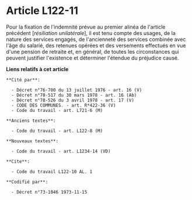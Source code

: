 # Article L122-11

Pour la fixation de l'indemnité prévue au premier alinéa de l'article précédent [*résiliation unilatérale*], il est tenu
compte des usages, de la nature des services engagés, de l'ancienneté des services combinée avec l'âge du salarié, des
retenues opérées et des versements effectués en vue d'une pension de retraite et, en général, de toutes les circonstances qui
peuvent justifier l'existence et déterminer l'étendue du préjudice causé.

**Liens relatifs à cet article**

	**Cité par**:

	  - Décret n°76-700 du 13 juillet 1976 - art. 16 (V)
	  - Décret n°78-517 du 30 mars 1978 - art. 16 (Ab)
	  - Décret n°78-526 du 3 avril 1978 - art. 17 (V)
	  - CODE DES COMMUNES. - art. R*422-36 (V)
	  - Code du travail - art. L721-6 (M)

	**Anciens textes**:

	  - Code du travail - art. L122-8 (M)

	**Nouveaux textes**:

	  - Code du travail - art. L1234-14 (VD)

	**Cite**:

	  - Code du travail L122-10 AL. 1

	**Codifié par**:

	  - Décret n°73-1046 1973-11-15
